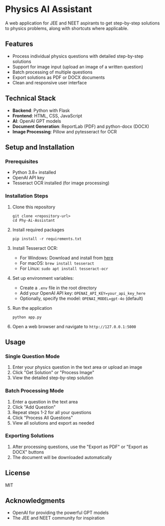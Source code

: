 # Physics AI Assistant

A web application for JEE and NEET aspirants to get step-by-step solutions to physics problems, along with shortcuts where applicable.

## Features

- Process individual physics questions with detailed step-by-step solutions
- Support for image input (upload an image of a written question)
- Batch processing of multiple questions
- Export solutions as PDF or DOCX documents
- Clean and responsive user interface

## Technical Stack

- **Backend**: Python with Flask
- **Frontend**: HTML, CSS, JavaScript
- **AI**: OpenAI GPT models
- **Document Generation**: ReportLab (PDF) and python-docx (DOCX)
- **Image Processing**: Pillow and pytesseract for OCR

## Setup and Installation

### Prerequisites

- Python 3.8+ installed
- OpenAI API key
- Tesseract OCR installed (for image processing)

### Installation Steps

1. Clone this repository
   ```
   git clone <repository-url>
   cd Phy-Ai-Assistant
   ```

2. Install required packages
   ```
   pip install -r requirements.txt
   ```

3. Install Tesseract OCR:
   - For Windows: Download and install from [here](https://github.com/UB-Mannheim/tesseract/wiki)
   - For macOS: `brew install tesseract`
   - For Linux: `sudo apt install tesseract-ocr`

4. Set up environment variables:
   - Create a `.env` file in the root directory
   - Add your OpenAI API key: `OPENAI_API_KEY=your_api_key_here`
   - Optionally, specify the model: `OPENAI_MODEL=gpt-4o` (default)

5. Run the application
   ```
   python app.py
   ```

6. Open a web browser and navigate to `http://127.0.0.1:5000`

## Usage

### Single Question Mode

1. Enter your physics question in the text area or upload an image
2. Click "Get Solution" or "Process Image"
3. View the detailed step-by-step solution

### Batch Processing Mode

1. Enter a question in the text area
2. Click "Add Question"
3. Repeat steps 1-2 for all your questions
4. Click "Process All Questions"
5. View all solutions and export as needed

### Exporting Solutions

1. After processing questions, use the "Export as PDF" or "Export as DOCX" buttons
2. The document will be downloaded automatically

## License

MIT

## Acknowledgments

- OpenAI for providing the powerful GPT models
- The JEE and NEET community for inspiration
